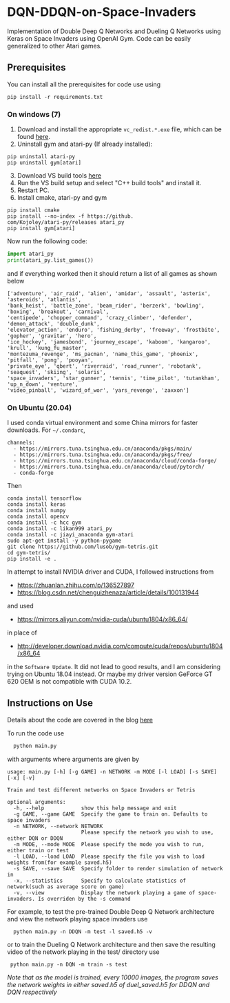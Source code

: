 # DQN-DDQN-on-Space-Invaders
Implementation of Double Deep Q Networks and Dueling Q Networks using Keras on Space Invaders using OpenAI Gym. Code can be easily generalized to other Atari games.

## Prerequisites
You can install all the prerequisites for code use using 

```text
pip install -r requirements.txt
```

### On windows (7)

1. Download and install the appropriate `vc_redist.*.exe` file, which can be found [here](https://support.microsoft.com/zh-cn/help/2977003/the-latest-supported-visual-c-downloads).
2. Uninstall gym and atari-py (If already installed):
```
pip uninstall atari-py
pip uninstall gym[atari]
```
3. Download VS build tools [here](https://visualstudio.microsoft.com/thank-you-downloading-visual-studio/?sku=BuildTools&rel=16)
4. Run the VS build setup and select "C++ build tools" and install it.
5. Restart PC.
6. Install cmake, atari-py and gym
```
pip install cmake
pip install --no-index -f https://github.
com/Kojoley/atari-py/releases atari_py
pip install gym[atari]
```

Now run the following code:
```python
import atari_py
print(atari_py.list_games())
```

and if everything worked then it should return a list of all games as shown below
```
['adventure', 'air_raid', 'alien', 'amidar', 'assault', 'asterix', 'asteroids', 'atlantis',
'bank_heist', 'battle_zone', 'beam_rider', 'berzerk', 'bowling', 'boxing', 'breakout', 'carnival',
'centipede', 'chopper_command', 'crazy_climber', 'defender', 'demon_attack', 'double_dunk',
'elevator_action', 'enduro', 'fishing_derby', 'freeway', 'frostbite', 'gopher', 'gravitar', 'hero',
'ice_hockey', 'jamesbond', 'journey_escape', 'kaboom', 'kangaroo', 'krull', 'kung_fu_master',
'montezuma_revenge', 'ms_pacman', 'name_this_game', 'phoenix', 'pitfall', 'pong', 'pooyan',
'private_eye', 'qbert', 'riverraid', 'road_runner', 'robotank', 'seaquest', 'skiing', 'solaris',
'space_invaders', 'star_gunner', 'tennis', 'time_pilot', 'tutankham', 'up_n_down', 'venture',
'video_pinball', 'wizard_of_wor', 'yars_revenge', 'zaxxon']
```

### On Ubuntu (20.04)
I used conda virtual environment and some China mirrors for faster downloads. For `~/.condarc`,

```
channels:
  - https://mirrors.tuna.tsinghua.edu.cn/anaconda/pkgs/main/
  - https://mirrors.tuna.tsinghua.edu.cn/anaconda/pkgs/free/
  - https://mirrors.tuna.tsinghua.edu.cn/anaconda/cloud/conda-forge/
  - https://mirrors.tuna.tsinghua.edu.cn/anaconda/cloud/pytorch/
  - conda-forge
```

Then

```
conda install tensorflow
conda install keras
conda install numpy
conda install opencv
conda install -c hcc gym
conda install -c likan999 atari_py
conda install -c jiayi_anaconda gym-atari
sudo apt-get install -y python-pygame
git clone https://github.com/lusob/gym-tetris.git
cd gym-tetris/
pip install -e .
```

In attempt to install NVIDIA driver and CUDA, I followed instructions from
* https://zhuanlan.zhihu.com/p/136527897
* https://blog.csdn.net/chenguizhenaza/article/details/100131944

and used
* https://mirrors.aliyun.com/nvidia-cuda/ubuntu1804/x86_64/

in place of
* http://developer.download.nvidia.com/compute/cuda/repos/ubuntu1804/x86_64

in the `Software Update`. It did not lead to good results, and I am considering trying on Ubuntu 18.04 instead. Or maybe my driver version GeForce GT 620 OEM is not compatible with CUDA 10.2.
## Instructions on Use
Details about the code are covered in the blog [here](https://yilundu.github.io/2016/12/24/Deep-Q-Learning-on-Space-Invaders.html)

To run the code use
```python
  python main.py
```
with arguments where arguments are given by

```text
usage: main.py [-h] [-g GAME] -n NETWORK -m MODE [-l LOAD] [-s SAVE] [-x] [-v]

Train and test different networks on Space Invaders or Tetris

optional arguments:
  -h, --help            show this help message and exit
  -g GAME, --game GAME  Specify the game to train on. Defaults to space invaders
  -n NETWORK, --network NETWORK
                        Please specify the network you wish to use, either DQN or DDQN
  -m MODE, --mode MODE  Please specify the mode you wish to run, either train or test
  -l LOAD, --load LOAD  Please specify the file you wish to load weights from(for example saved.h5)
  -s SAVE, --save SAVE  Specify folder to render simulation of network in
  -x, --statistics      Specify to calculate statistics of network(such as average score on game)
  -v, --view            Display the network playing a game of space-invaders. Is overriden by the -s command
  ```
  
  For example, to test the pre-trained Double Deep Q Network architecture and view the network playing space invaders use
  
  ```text
    python main.py -n DDQN -m test -l saved.h5 -v
  ```
  
 or to train the Dueling Q Network architecture and then save the resulting video of the network playing in the test/ directory 
 use 
 
   ```text
    python main.py -n DQN -m train -s test
  ```
 

 *Note that as the model is trained, every 10000 images, the program saves the network weights in either saved.h5 of duel_saved.h5 for DDQN and DQN respectively*
